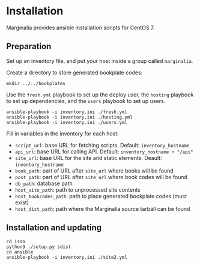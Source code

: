 Installation
============

Marginalia provides ansible installation scripts for CentOS 7.

Preparation
-----------

Set up an inventory file, and put your host inside a group called `marginalia`.

Create a directory to store generated bookplate codes:

```
mkdir ../../bookplates
```

Use the `fresh.yml` playbook to set up the deploy user, the `hosting` playbook to set up dependencies, and the `users` playbook to set up users.

```
ansible-playbook -i inventory.ini ./fresh.yml
ansible-playbook -i inventory.ini ./hosting.yml
ansible-playbook -i inventory.ini ./users.yml
```

Fill in variables in the inventory for each host:

- `script_url`: base URL for fetching scripts. Default: `inventory_hostname`
- `api_url`: base URL for calling API. Default: `inventory_hostname + "/api"`
- `site_url`: base URL for the site and static elements. Deault: `inventory_hostname`
- `book_path`: part of URL after `site_url` where books will be found
- `post_path`: part of URL after `site_url` where book codes will be found
- `db_path`: database path
- `host_site_path`: path to unprocessed site contents
- `host_bookcodes_path`: path to place generated bookplate codes (must exist)
- `host_dist_path`: path where the Marginalia source tarball can be found

Installation and updating
-------------------------

```
cd isso
python3 ./setup.py sdist
cd ansible
ansible-playbook -i inventory.ini ./site2.yml
```
